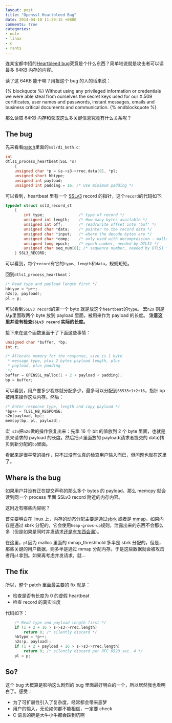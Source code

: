 ```yaml
---
layout: post
title: "Openssl Heartbleed Bug"
date: 2014-04-10 11:29:15 +0800
comments: true
categories: 
- note
- linux
- c
- rants
---
```

连某宝都中招的[Heartbleed bug](http://heartbleed.com/)究竟是个什么东西？简单地说就是攻击者可以读最多 64KB 内存的内容。

读了这 64KB 能干嘛？用报这个 bug 的人的话来说：

{% blockquote %}
Without using any privileged information or credentials we were able steal from ourselves the secret keys used for our X.509 certificates, user names and passwords, instant messages, emails and business critical documents and communication.
{% endblockquote %}

那么读取 64KB 内存和获取这么多关键信息究竟有什么关系呢？

## The bug
先来看看[patch](http://git.openssl.org/gitweb/?p=openssl.git;a=commitdiff;h=96db9023b881d7cd9f379b0c154650d6c108e9a3)里面的`ssl/d1_both.c`:

``` c
int            
dtls1_process_heartbeat(SSL *s)
    {          
    unsigned char *p = &s->s3->rrec.data[0], *pl;
    unsigned short hbtype;
    unsigned int payload;
    unsigned int padding = 16; /* Use minimum padding */
```

可以看到，heartbeat 里有一个 [SSLv3](http://en.wikipedia.org/wiki/Transport_Layer_Security)  record 的指针，这个`record`的代码如下:

``` c
typedef struct ssl3_record_st
    {
        int type;               /* type of record */
        unsigned int length;    /* How many bytes available */
        unsigned int off;       /* read/write offset into 'buf' */
        unsigned char *data;    /* pointer to the record data */
        unsigned char *input;   /* where the decode bytes are */
        unsigned char *comp;    /* only used with decompression - malloc()ed */
        unsigned long epoch;    /* epoch number, needed by DTLS1 */
        unsigned char seq_num[8]; /* sequence number, needed by DTLS1 */
    } SSL3_RECORD;
```
可以看到，每个`record`有它的`type`、`length`和`data`，规规矩矩。

回到`dtls1_process_heartbeat`：

``` c
/* Read type and payload length first */
hbtype = *p++;
n2s(p, payload);
pl = p;
```

可以看到`SSLv3 record`的第一个 byte 就是放这个`heartbeat`的`type`。 宏`n2s` 则是从`p`里面取两个 byte 放到 payload 里面，被用来作为 payload 的长度。 **注意这里并没有检查`SSLv3 record` 实际的长度。** 

接下来在这个函数里面干了下面这些事情：

``` c
unsigned char *buffer, *bp;
int r;

/* Allocate memory for the response, size is 1 byte
 * message type, plus 2 bytes payload length, plus
 * payload, plus padding
 */
buffer = OPENSSL_malloc(1 + 2 + payload + padding);
bp = buffer;
```

可以看到，用户要多少程序就分配多少，最多可以分配到`65535+1+2+16`，指针 bp 被用来操作这块内存。然后：

``` c
/* Enter response type, length and copy payload */
*bp++ = TLS1_HB_RESPONSE;
s2n(payload, bp);
memcpy(bp, pl, payload);
```

宏` s2n`把`n2s`做的操作恢复出来：先拿 16 个 bit 的值放到 2 个 byte 里面，也就是原来请求的 payload 的长度。然后把`pl`里面放的 payload(请求者提交的 data)拷贝到新分配的`bp`里面。

看起来是很平常的操作，只不过没有认真的检查用户输入而已，但问题也就在这里了。

## Where is the bug

如果用户并没有正在提交声称的那么多个 bytes 的 payload，那么 memcpy 就会读到同一个 process 里面 SSLv3 record 附近的内存内容。

这附近有哪些内容呢？

首先要明白在 linux 上，内存的动态分配主要是通过[sbrk](http://linux.die.net/man/2/sbrk) 或者是 [mmap](http://man7.org/linux/man-pages/man2/mmap.2.html)。如果内存是通过 sbrk 分配的，它会使用`heap-grows-up`规则，泄露出来的东西不会那么多（但是如果是同时并发请求[还是有东西会漏](http://blog.existentialize.com/diagnosis-of-the-openssl-heartbleed-bug.html#fn:update)）。

在这里，`pl`因为 malloc 里面的 mmap_threshhold 多半是 sbrk 分配的，但是，那些关键的用户数据，则多半是通过 mmap 分配内存。于是这些数据就会被攻击者用`pl`拿到。如果再考虑并发请求，就...

## The fix

所以，整个 patch 里面最主要的 fix 就是：
* 检查是否有长度为 0 的虚假 heartbeat
* 检查 record 的真实长度

代码如下：

``` c    
    /* Read type and payload length first */
    if (1 + 2 + 16 > s->s3->rrec.length)
        return 0; /* silently discard */
    hbtype = *p++;
    n2s(p, payload);
    if (1 + 2 + payload + 16 > s->s3->rrec.length)
        return 0; /* silently discard per RFC 6520 sec. 4 */
    pl = p;
```    

## So?

这个 bug 大概算是影响这么剧烈的 bug 里面最好明白的一个，所以居然我也看明白了。感受：

* 为了可扩展性引入了复杂度，经常都会带来恶梦
* 用户的输入，无论如何都不能相信，一定要 check
* C 语言的确是大牛小牛都会踩到坑啊


